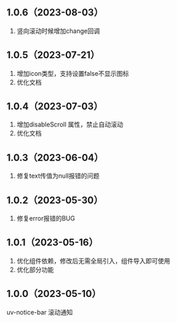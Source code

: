 ## 1.0.6（2023-08-03）
1. 竖向滚动时候增加change回调
## 1.0.5（2023-07-21）
1. 增加icon类型，支持设置false不显示图标
2. 优化文档
## 1.0.4（2023-07-03）
1. 增加disableScroll 属性，禁止自动滚动
2. 优化文档
## 1.0.3（2023-06-04）
1.  修复text传值为null报错的问题
## 1.0.2（2023-05-30）
1. 修复error报错的BUG
## 1.0.1（2023-05-16）
1. 优化组件依赖，修改后无需全局引入，组件导入即可使用
2. 优化部分功能
## 1.0.0（2023-05-10）
uv-notice-bar 滚动通知
